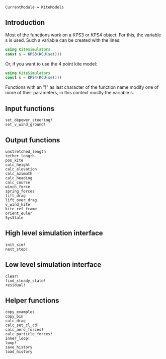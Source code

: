 ```@meta
CurrentModule = KiteModels
```
## Introduction
Most of the functions work on a KPS3 or KPS4 object. For this, the variable s is used.
Such a variable can be created with the lines:
```julia
using KiteSimulators
const s = KPS3(KCU(se()))
```
Or, if you want to use the 4 point kite model:
```julia
using KiteSimulators
const s = KPS4(KCU(se()))
```
Functions with an "!" as last character of the function name modify one of more of their
parameters, in this context mostly the variable s.

## Input functions
```@docs
set_depower_steering!
set_v_wind_ground!
```

## Output functions
```@docs
unstretched_length
tether_length
pos_kite
calc_height
calc_elevation
calc_azimuth
calc_heading
calc_course
winch_force
spring_forces
lift_drag
lift_over_drag
v_wind_kite
kite_ref_frame
orient_euler
SysState
```

## High level simulation interface
```@docs
init_sim!
next_step!
```

## Low level simulation interface
```@docs
clear!
find_steady_state!
residual!
```

## Helper functions
```@docs
copy_examples
copy_bin
calc_drag
calc_set_cl_cd!
calc_aero_forces!
calc_particle_forces!
inner_loop!
loop!
save_history
load_history
```
